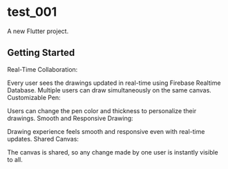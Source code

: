 # test_001

A new Flutter project.

## Getting Started

Real-Time Collaboration:

Every user sees the drawings updated in real-time using Firebase Realtime Database.
Multiple users can draw simultaneously on the same canvas.
Customizable Pen:

Users can change the pen color and thickness to personalize their drawings.
Smooth and Responsive Drawing:

Drawing experience feels smooth and responsive even with real-time updates.
Shared Canvas:

The canvas is shared, so any change made by one user is instantly visible to all.
